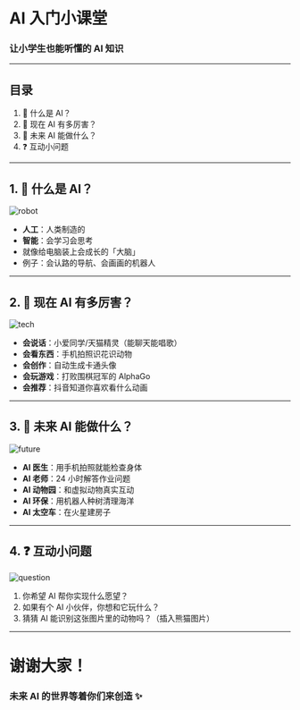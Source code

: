 # AI 入门小课堂

### 让小学生也能听懂的 AI 知识

---

## 目录

1. 🤖 什么是 AI？
2. 🚀 现在 AI 有多厉害？
3. 🌈 未来 AI 能做什么？
4. ❓ 互动小问题

---

## 1. 🤖 什么是 AI？

![robot](https://images.unsplash.com/photo-1589254065878-42c9da997008?ixlib=rb-1.2.1&auto=format&fit=crop&w=800&q=60)

- **人工**：人类制造的
- **智能**：会学习会思考
- 就像给电脑装上会成长的「大脑」
- 例子：会认路的导航、会画画的机器人

---

## 2. 🚀 现在 AI 有多厉害？

![tech](https://images.unsplash.com/photo-1518770660439-4636190af475?ixlib=rb-1.2.1&auto=format&fit=crop&w=800&q=60)

- **会说话**：小爱同学/天猫精灵（能聊天能唱歌）
- **会看东西**：手机拍照识花识动物
- **会创作**：自动生成卡通头像
- **会玩游戏**：打败围棋冠军的 AlphaGo
- **会推荐**：抖音知道你喜欢看什么动画

---

## 3. 🌈 未来 AI 能做什么？

![future](https://images.unsplash.com/photo-1451187580459-43490279c0fa?ixlib=rb-1.2.1&auto=format&fit=crop&w=800&q=60)

- **AI 医生**：用手机拍照就能检查身体
- **AI 老师**：24 小时解答作业问题
- **AI 动物园**：和虚拟动物真实互动
- **AI 环保**：用机器人种树清理海洋
- **AI 太空车**：在火星建房子

---

## 4. ❓ 互动小问题

![question](https://images.unsplash.com/photo-1491308056676-205b7c9a7dc1?ixlib=rb-1.2.1&auto=format&fit=crop&w=800&q=60)

1. 你希望 AI 帮你实现什么愿望？
2. 如果有个 AI 小伙伴，你想和它玩什么？
3. 猜猜 AI 能识别这张图片里的动物吗？（插入熊猫图片）

---

# 谢谢大家！

### 未来 AI 的世界等着你们来创造 ✨
